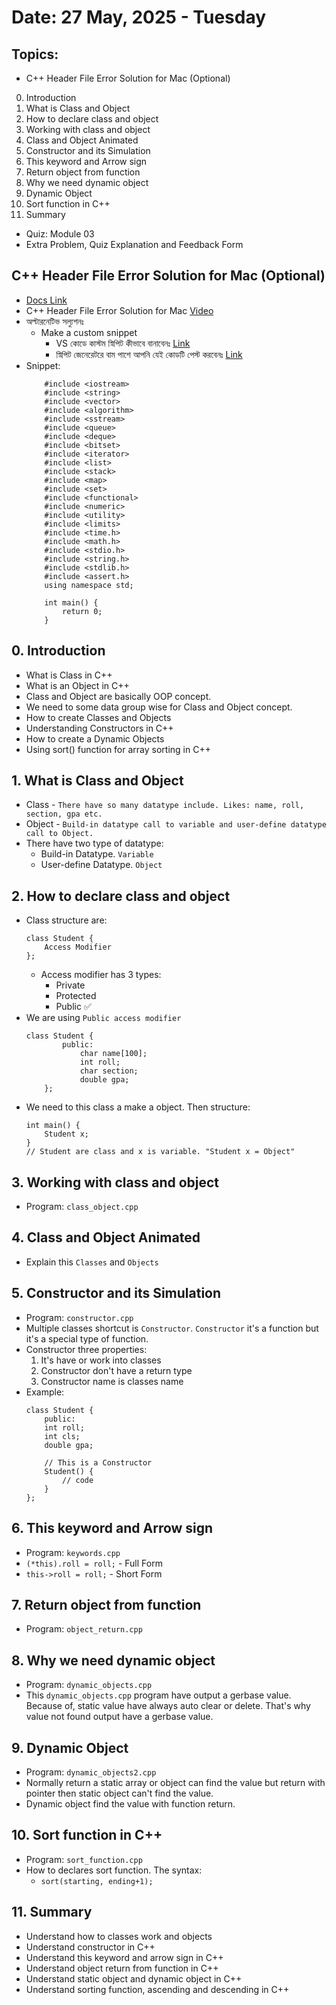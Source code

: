 # Date: 27 May, 2025 - Tuesday

## Topics:
- C++ Header File Error Solution for Mac (Optional)
0. Introduction
1. What is Class and Object
2. How to declare class and object
3. Working with class and object
4. Class and Object Animated
5. Constructor and its Simulation
6. This keyword and Arrow sign
7. Return object from function
8. Why we need dynamic object
9. Dynamic Object
10. Sort function in C++
11. Summary
- Quiz: Module 03
- Extra Problem, Quiz Explanation and Feedback Form

## C++ Header File Error Solution for Mac (Optional)
- [Docs Link](https://docs.google.com/document/d/1Q7sNB0N9uhZVQl4rgeCbDK01u8xs64yhJcUPc_WQ22Q/edit?usp=sharing)
- C++ Header File Error Solution for Mac [Video](https://tinyurl.com/3epfv9ks)
- অল্টারনেটিভ সল্যুশনঃ
    - Make a custom snippet
        - VS কোডে কাস্টম স্নিপিট কীভাবে বানাবেনঃ [Link](https://tinyurl.com/vwscmrne)
        - স্নিপিট জেনেরেটরে বাম পাশে আপনি যেই কোডটি পেস্ট করবেনঃ [Link](https://ideone.com/XFKnm1)
- Snippet:
    ```
        #include <iostream>
        #include <string>
        #include <vector>
        #include <algorithm>
        #include <sstream>
        #include <queue>
        #include <deque>
        #include <bitset>
        #include <iterator>
        #include <list>
        #include <stack>
        #include <map>
        #include <set>
        #include <functional>
        #include <numeric>
        #include <utility>
        #include <limits>
        #include <time.h>
        #include <math.h>
        #include <stdio.h>
        #include <string.h>
        #include <stdlib.h>
        #include <assert.h>
        using namespace std;

        int main() {
            return 0;
        }
    ```

## 0. Introduction
- What is Class in C++
- What is an Object in C++
- Class and Object are basically OOP concept.
- We need to some data group wise for Class and Object concept.
- How to create Classes and Objects
- Understanding Constructors in C++
- How to create a Dynamic Objects
- Using sort() function for array sorting in C++

## 1. What is Class and Object
- Class - `There have so many datatype include. Likes: name, roll, section, gpa etc.`
- Object - `Build-in datatype call to variable and user-define datatype call to Object.`
- There have two type of datatype:
    - Build-in Datatype. `Variable`
    - User-define Datatype. `Object`

## 2. How to declare class and object
- Class structure are:
    ```
    class Student {
        Access Modifier
    };
    ```
    - Access modifier has 3 types:
        - Private
        - Protected
        - Public ✅
- We are using `Public access modifier`
    ```
    class Student {
            public:
                char name[100];
                int roll;
                char section;
                double gpa;
        };
    ```
- We need to this class a make a object. Then structure:
    ```
    int main() {
        Student x;
    }
    // Student are class and x is variable. "Student x = Object"
    ```

## 3. Working with class and object
- Program: `class_object.cpp`

## 4. Class and Object Animated
- Explain this `Classes` and `Objects`

## 5. Constructor and its Simulation
- Program: `constructor.cpp`
- Multiple classes shortcut is `Constructor`. `Constructor` it's a function but it's a special type of function.
- Constructor three properties:
    1. It's have or work into classes
    2. Constructor don't have a return type
    3. Constructor name is classes name
- Example:
    ```
    class Student {
        public:
        int roll;
        int cls;
        double gpa;

        // This is a Constructor
        Student() {
            // code
        }
    };
    ```

## 6. This keyword and Arrow sign
- Program: `keywords.cpp`
- `(*this).roll = roll;` - Full Form
- `this->roll = roll;` - Short Form

## 7. Return object from function
- Program: `object_return.cpp`

## 8. Why we need dynamic object
- Program: `dynamic_objects.cpp`
- This `dynamic_objects.cpp` program have output a gerbase value. Because of, static value have always auto clear or delete. That's why value not found output have a gerbase value.

## 9. Dynamic Object
- Program: `dynamic_objects2.cpp`
- Normally return a static array or object can find the value but return with pointer then static object can't find the value.
- Dynamic object find the value with function return.

## 10. Sort function in C++
- Program: `sort_function.cpp`
- How to declares sort function. The syntax:
    - `sort(starting, ending+1);`

## 11. Summary
- Understand how to classes work and objects
- Understand constructor in C++
- Understand this keyword and arrow sign in C++
- Understand object return from function in C++
- Understand static object and dynamic object in C++
- Understand sorting function, ascending and descending in C++